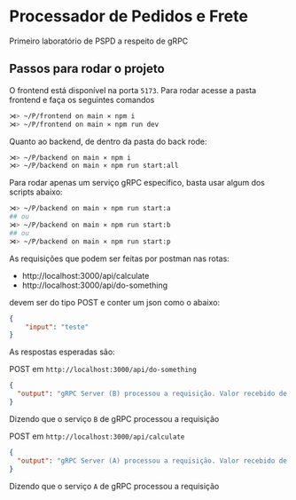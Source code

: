 # Processador de Pedidos e Frete

Primeiro laboratório de PSPD a respeito de gRPC

## Passos para rodar o projeto

O frontend está disponível na porta `5173`. Para rodar acesse a pasta frontend e faça os seguintes comandos

```bash
⋊> ~/P/frontend on main ⨯ npm i
⋊> ~/P/frontend on main ⨯ npm run dev
```

Quanto ao backend, de dentro da pasta do back rode:

```bash
⋊> ~/P/backend on main ⨯ npm i
⋊> ~/P/backend on main ⨯ npm run start:all
```

Para rodar apenas um serviço gRPC específico, basta usar algum dos scripts abaixo:

```bash
⋊> ~/P/backend on main ⨯ npm run start:a
## ou
⋊> ~/P/backend on main ⨯ npm run start:b
## ou
⋊> ~/P/backend on main ⨯ npm run start:p
```

As requisições que podem ser feitas por postman nas rotas:

- http://localhost:3000/api/calculate
- http://localhost:3000/api/do-something

devem ser do tipo POST e conter um json como o abaixo:

```json
{
    "input": "teste"
}
```

As respostas esperadas são:

POST em `http://localhost:3000/api/do-something`
```json
{
  "output": "gRPC Server (B) processou a requisição. Valor recebido de input: teste"
}
```

Dizendo que o serviço `B` de gRPC processou a requisição

POST em `http://localhost:3000/api/calculate`
```json
{
  "output": "gRPC Server (A) processou a requisição. Valor recebido de input: teste"
}
```
Dizendo que o serviço `A` de gRPC processou a requisição
